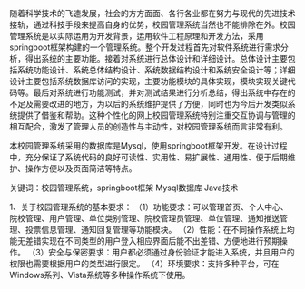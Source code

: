 随着科学技术的飞速发展，社会的方方面面、各行各业都在努力与现代的先进技术接轨，通过科技手段来提高自身的优势，校园管理系统当然也不能排除在外。校园管理系统是以实际运用为开发背景，运用软件工程原理和开发方法，采用springboot框架构建的一个管理系统。整个开发过程首先对软件系统进行需求分析，得出系统的主要功能。接着对系统进行总体设计和详细设计。总体设计主要包括系统功能设计、系统总体结构设计、系统数据结构设计和系统安全设计等；详细设计主要包括系统数据库访问的实现，主要功能模块的具体实现，模块实现关键代码等。最后对系统进行功能测试，并对测试结果进行分析总结，得出系统中存在的不足及需要改进的地方，为以后的系统维护提供了方便，同时也为今后开发类似系统提供了借鉴和帮助。这种个性化的网上校园管理系统特别注重交互协调与管理的相互配合，激发了管理人员的创造性与主动性，对校园管理系统而言非常有利。

本校园管理系统采用的数据库是Mysql，使用springboot框架开发。在设计过程中，充分保证了系统代码的良好可读性、实用性、易扩展性、通用性、便于后期维护、操作方便以及页面简洁等特点。

关键词：校园管理系统，springboot框架 Mysql数据库 Java技术

1、关于校园管理系统的基本要求：
（1）功能要求：可以管理首页、个人中心、院校管理、用户管理、单位类别管理、院校管理员管理、单位管理、通知推送管理、投票信息管理、通知回复管理等功能模块。
（2）性能：在不同操作系统上均能无差错实现在不同类型的用户登入相应界面后能不出差错、方便地进行预期操作。
（3）安全与保密要求：用户都必须通过身份验证才能进入系统，并且用户的权限也需要根据用户的类型进行限定。
（4）环境要求：支持多种平台，可在Windows系列、Vista系统等多种操作系统下使用。
